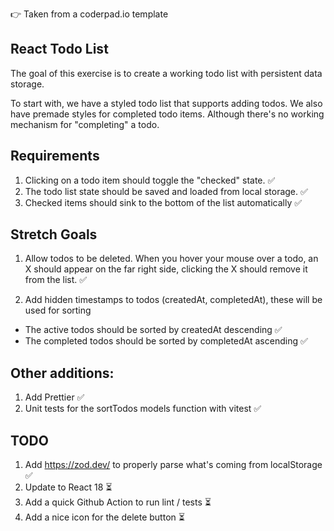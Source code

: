 👉 Taken from a coderpad.io template

## React Todo List

The goal of this exercise is to create a working todo list with persistent data storage.

To start with, we have a styled todo list that supports adding todos. We also have premade styles for completed todo items. Although there's no working mechanism for "completing" a todo.

## Requirements

1. Clicking on a todo item should toggle the "checked" state. ✅
2. The todo list state should be saved and loaded from local storage. ✅
3. Checked items should sink to the bottom of the list automatically ✅

## Stretch Goals

1. Allow todos to be deleted. When you hover your mouse over a todo, an X should appear on the far right side, clicking the X should remove it from the list. ✅

2. Add hidden timestamps to todos (createdAt, completedAt), these will be used for sorting
- The active todos should be sorted by createdAt descending ✅
- The completed todos should be sorted by completedAt ascending ✅

## Other additions:

1. Add Prettier ✅
2. Unit tests for the sortTodos models function with vitest ✅

## TODO

1. Add https://zod.dev/ to properly parse what's coming from localStorage ✅
2. Update to React 18 ⏳
3. Add a quick Github Action to run lint / tests ⏳
4. Add a nice icon for the delete button ⏳
